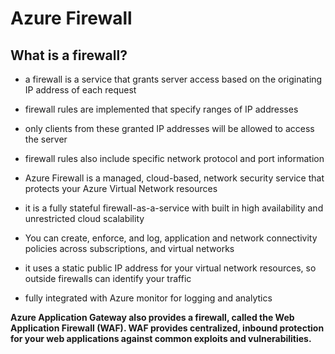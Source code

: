 # Azure Firewall

## What is a firewall?

- a firewall is a service that grants server access based on the originating IP address of each request
- firewall rules are implemented that specify ranges of IP addresses
- only clients from these granted IP addresses will be allowed to access the server
- firewall rules also include specific network protocol and port information

- Azure Firewall is a managed, cloud-based, network security service that protects your Azure Virtual Network resources
- it is a fully stateful firewall-as-a-service with built in high availability and unrestricted cloud scalability
- You can create, enforce, and log, application and network connectivity policies across subscriptions, and virtual networks
- it uses a static public IP address for your virtual network resources, so outside firewalls can identify your traffic
- fully integrated with Azure monitor for logging and analytics

**Azure Application Gateway also provides a firewall, called the Web Application Firewall (WAF). WAF provides centralized, inbound protection for your web applications against common exploits and vulnerabilities.**